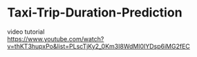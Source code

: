 # Taxi-Trip-Duration-Prediction
video tutorial <br>
https://www.youtube.com/watch?v=thKT3hupxPo&list=PLscTjKy2_0Km3I8WdMl0IYDsp6iMG2fEC
